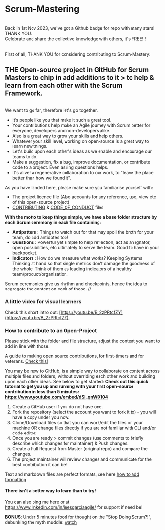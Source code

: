 # Scrum-Mastering

<br>
Back in 1st Nov 2023, we've got a Github badge for repo with many stars! THANK YOU. </br>
Celebrate and share the collective knowledge with others, it's FREE!!! </br>
<br>
<br>First of all, THANK YOU for considering contributing to Scrum-Mastery:

## THE Open-source project in GitHub for Scrum Masters to chip in add additions to it > to help &amp; learn from each other with the Scrum Framework.

<br>We want to go far, therefore let's go together.

- It’s people like you that make it such a great tool.
- Your contributions help make an Agile journey with Scrum better for everyone, developers and non-developers alike.
- Also is a great way to grow your skills and help others. 
- Whatever your skill level, working on open-source is a great way to learn new things.
- Let's build upon each other's ideas as we enable and encourage our teams to do.
- Make a suggestion, fix a bug, improve documentation, or contribute code to a project. Even asking questions helps.
- It's alive! a regenerative collaboration to our work, to "leave the place better than how we found it".

As you have landed here, please make sure you familiarise yourself with:
- The project licence file (Also accounts for any reference, use, view etc of this open-source project)
-  [CONTRIBUTING](https://github.com/GarciaInes/Scrum-Mastering/blob/b3686973dcb680c8ce017279a801f5fc8d9edba3/CONTRIBUTING.md) & [CODE_OF_CONDUCT](https://github.com/GarciaInes/Scrum-Mastering/blob/b3686973dcb680c8ce017279a801f5fc8d9edba3/CODE_OF_CONDUCT.md) files

**With the motto to keep things simple, we have a base folder structure by each Scrum ceremony in each file containing:**
- **Antipatters** : Things to watch out for that may spoil the broth for your team, do add antidotes too!
- **Questions** : Powerful yet simple to help reflection, act as an ignator, open possibilities, etc ultimately to serve the team. Good to have in your backpocket.
- **Indicators** : How do we measure what works? Keeping Systems Thinking at hand so that single metrics don't damage the goodness of the whole. Think of them as leading indicators of a healthy team/product/organisation.

Scrum ceremonies give us rhythm and checkpoints, hence the idea to segregate the content on each of those.
//

### A little video for visual learners
Check this short intro out: [https://youtu.be/B_2zPRtcfZY](https://youtu.be/B_2zPRtcfZY).

### How to contribute to an Open-Project
Please stick with the folder and file structure, adjust the content you want to add in line with those. 

A guide to making open source contributions, for first-timers and for veterans. [Check this!](https://opensource.guide/how-to-contribute/)

You may be new to GitHub, is a simple way to collaborate on content across multiple files and folders, without overriding each other work and building upon each other ideas. See below to get started:
**Check out this quick tutorial to get you up and running with your first open-source contribution in less than 5 minutes: https://www.youtube.com/embed/dSl_qnWO104**
1. Create a GitHub user if you do not have one.
2. Fork the repository (select the account you want to fork it to) - you will have a copy under you now.
3. Clone/Download files so that you can work/edit the files on your machine OR change files directly if you are not familiar with CLI and/or code editor.
4. Once you are ready > commit changes (use comments to briefly describe which changes for maintainer) & Push changes.
5. Create a Pull Request from Master (original repo) and compare the changes.
6. The project maintainer will review changes and communicate for the best contribution it can be!

Text and markdown files are perfect formats, see here [how to add formatting](https://guides.github.com/features/mastering-markdown/)

#### There isn't a better way to learn than to try!

You can also ping me here or at https://www.linkedin.com/in/inesgarciaagile/ for support if need be!

**BONUS**: Under 5 minutes food for thought on the "Stop Doing Scrum?!", debunking the myth muddle: [watch](https://www.youtube.com/watch?v=PVWEhnIJJXw)
